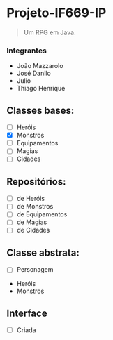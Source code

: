 # Projeto-IF669-IP

> Um RPG em Java.

### Integrantes
- João Mazzarolo
- José Danilo
- Julio
- Thiago Henrique

## Classes bases:
- [ ] Heróis
- [x] Monstros
- [ ] Equipamentos
- [ ] Magias
- [ ] Cidades

## Repositórios:
- [ ] de Heróis
- [ ] de Monstros
- [ ] de Equipamentos
- [ ] de Magias
- [ ] de Cidades

## Classe abstrata:
- [ ] Personagem
 - Heróis
 - Monstros

## Interface
- [ ] Criada
